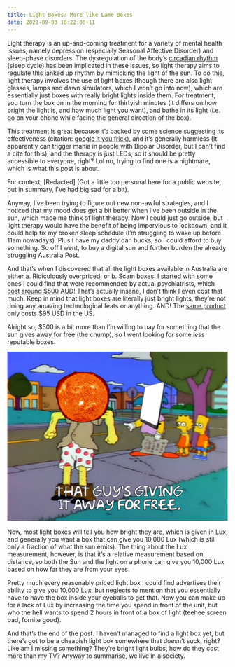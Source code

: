 ```yaml
---
title: Light Boxes? More like Lame Boxes
date: 2021-09-03 16:22:00+11
---
```


Light therapy is an up-and-coming treatment for a variety of mental health issues, namely depression (especially Seasonal Affective Disorder) and sleep-phase disorders. The dysregulation of the body’s [circadian rhythm](https://en.wikipedia.org/wiki/Circadian_rhythm) (sleep cycle) has been implicated in these issues, so light therapy aims to regulate this janked up rhythm by mimicking the light of the sun. To do this, light therapy involves the use of light boxes (though there are also light glasses, lamps and dawn simulators, which I won’t go into now), which are essentially just boxes with really bright lights inside them. For treatment, you turn the box on in the morning for thirtyish minutes (it differs on how bright the light is, and how much light you want), and bathe in its light (i.e. go on your phone while facing the general direction of the box).

This treatment is great because it’s backed by some science suggesting its effectiveness (citation: [google it you frick](https://www.ncbi.nlm.nih.gov/pmc/articles/PMC6746555/)), and it’s generally harmless (It apparently can trigger mania in people with Bipolar Disorder, but I can’t find a cite for this), and the therapy is just LEDs, so it should be pretty accessible to everyone, right? Lol no, trying to find one is a nightmare, which is what this post is about.

For context, [Redacted] (Got a little too personal here for a public website, but in summary, I've had big sad for a bit).

Anyway, I’ve been trying to figure out new non-awful strategies, and I noticed that my mood does get a bit better when I’ve been outside in the sun, which made me think of light therapy. Now I could just go outside, but light therapy would have the benefit of being impervious to lockdown, and it could help fix my broken sleep schedule (I’m struggling to wake up before 11am nowadays). Plus I have my daddy dan bucks, so I could afford to buy something. So off I went, to buy a digital sun and further burden the already struggling Australia Post.

And that’s when I discovered that all the light boxes available in Australia are either a. Ridiculously overpriced, or b. Scam boxes. I started with some ones I could find that were recommended by actual psychiatrists, which [cost around $500](https://www.amazon.com.au/Carex-Health-Brands-Day-Light-Classic/dp/B00PCN4UVU) AUD! That’s actually insane, I don’t think I even cost that much. Keep in mind that light boxes are literally just bright lights, they’re not doing any amazing technological feats or anything. AND! The [same product](https://www.amazon.com/Carex-Day-Light-Classic-Bright-Therapy/dp/B00PCN4UVU) only costs $95 USD in the US.

Alright so, $500 is a bit more than I’m willing to pay for something that the sun gives away for free (the chump), so I went looking for some *less* reputable boxes.


![](/assets/images/blog/lightbox.png)


Now, most light boxes will tell you how bright they are, which is given in Lux, and generally you want a box that can give you 10,000 Lux (which is still only a fraction of what the sun emits). The thing about the Lux measurement, however, is that it’s a relative measurement based on distance, so both the Sun and the light on a phone can give you 10,000 Lux based on how far they are from your eyes.

Pretty much every reasonably priced light box I could find advertises their ability to give you 10,000 Lux, but neglects to mention that you essentially have to have the box inside your eyeballs to get that. Now you can make up for a lack of Lux by increasing the time you spend in front of the unit, but who the hell wants to spend 2 hours in front of a box of light (teehee screen bad, fornite good).

And that’s the end of the post. I haven’t managed to find a light box yet, but there’s got to be a cheapish light box somewhere that doesn’t suck, right? Like am I missing something? They’re bright light bulbs, how do they cost more than my TV? Anyway to summarise, we live in a society.
